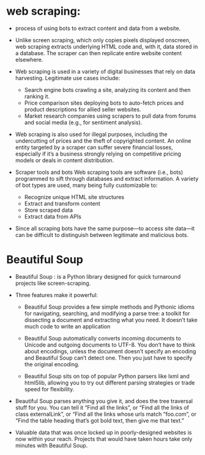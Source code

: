 # web scraping:
- process of using bots to extract content and data from a website.

- Unlike screen scraping, which only copies pixels displayed onscreen, web scraping extracts underlying HTML code and, with it, data stored in a database. The scraper can then replicate entire website content elsewhere.

- Web scraping is used in a variety of digital businesses that rely on data harvesting. Legitimate use cases include:

    - Search engine bots crawling a site, analyzing its content and then ranking it.
    - Price comparison sites deploying bots to auto-fetch prices and product descriptions for allied seller websites.
   - Market research companies using scrapers to pull data from forums and social media (e.g., for sentiment analysis).

- Web scraping is also used for illegal purposes, including the undercutting of prices and the theft of copyrighted content. An online entity targeted by a scraper can suffer severe financial losses, especially if it’s a business strongly relying on competitive pricing models or deals in content distribution.

- Scraper tools and bots Web scraping tools are software (i.e., bots) programmed to sift through databases and extract information. A variety of bot types are used, many being fully customizable to:

    - Recognize unique HTML site structures
    - Extract and transform content
    - Store scraped data
    - Extract data from APIs

- Since all scraping bots have the same purpose—to access site data—it can be difficult to distinguish between legitimate and malicious bots.

# Beautiful Soup

- Beautiful Soup : is a Python library designed for quick turnaround projects like screen-scraping.
- Three features make it powerful:

    - Beautiful Soup provides a few simple methods and Pythonic idioms for navigating, searching, and modifying a parse tree: a toolkit for dissecting a document and extracting what you need. It doesn’t take much code to write an application

    - Beautiful Soup automatically converts incoming documents to Unicode and outgoing documents to UTF-8. You don’t have to think about encodings, unless the document doesn’t specify an encoding and Beautiful Soup can’t detect one. Then you just have to specify the original encoding.

    - Beautiful Soup sits on top of popular Python parsers like lxml and html5lib, allowing you to try out different parsing strategies or trade speed for flexibility.
- Beautiful Soup parses anything you give it, and does the tree traversal stuff for you. You can tell it “Find all the links”, or “Find all the links of class externalLink”, or “Find all the links whose urls match “foo.com”, or “Find the table heading that’s got bold text, then give me that text.”
- Valuable data that was once locked up in poorly-designed websites is now within your reach. Projects that would have taken hours take only minutes with Beautiful Soup.
